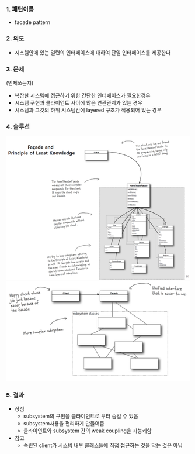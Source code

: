 ### 1. 패턴이름
- facade pattern

### 2. 의도
- 시스템안에 있는 일련의 인터페이스에 대하여 단일 인터페이스를 제공한다

### 3. 문제
(언제쓰는지)
- 복잡한 시스템에 접근하기 위한 간단한 인터페이스가 필요한경우
- 시스템 구현과 클라이언트 사이에 많은 연관관계가 있는 경우
- 시스템과 그것의 하위 시스템간에 layered 구조가 적용되어 있는 경우

### 4. 솔루션
![case.png](case.png)
![general.png](general.png)

### 5. 결과
- 장점
  - subsystem의 구현을 클라이언트로 부터 숨길 수 있음
  - subsystem사용을 편리하게 만들어줌
  - 클라이언트와 subsystem 간의 weak coupling을 가능케함
- 참고
  - 숙련된 client가 시스템 내부 클래스들에 직접 접근하는 것을 막는 것은 아님
